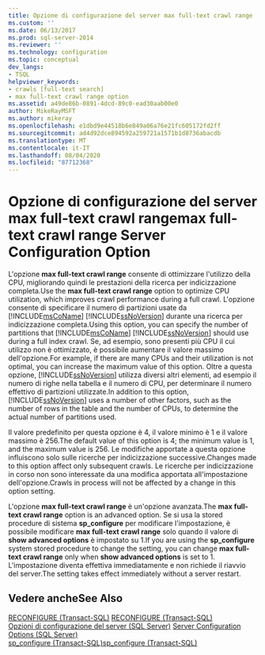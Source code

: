 ```yaml
---
title: Opzione di configurazione del server max full-text crawl range | Microsoft Docs
ms.custom: ''
ms.date: 06/13/2017
ms.prod: sql-server-2014
ms.reviewer: ''
ms.technology: configuration
ms.topic: conceptual
dev_langs:
- TSQL
helpviewer_keywords:
- crawls [full-text search]
- max full-text crawl range option
ms.assetid: a49de86b-0891-4dcd-89c0-ead30aab00e0
author: MikeRayMSFT
ms.author: mikeray
ms.openlocfilehash: e1dbd9e44518b6e849a06a76e21fc605172fd2ff
ms.sourcegitcommit: ad4d92dce894592a259721a1571b1d8736abacdb
ms.translationtype: MT
ms.contentlocale: it-IT
ms.lasthandoff: 08/04/2020
ms.locfileid: "87712368"
---
```

# <a name="max-full-text-crawl-range-server-configuration-option"></a><span data-ttu-id="24c1f-102">Opzione di configurazione del server max full-text crawl range</span><span class="sxs-lookup"><span data-stu-id="24c1f-102">max full-text crawl range Server Configuration Option</span></span>
  <span data-ttu-id="24c1f-103">L'opzione **max full-text crawl range** consente di ottimizzare l'utilizzo della CPU, migliorando quindi le prestazioni della ricerca per indicizzazione completa.</span><span class="sxs-lookup"><span data-stu-id="24c1f-103">Use the **max full-text crawl range** option to optimize CPU utilization, which improves crawl performance during a full crawl.</span></span> <span data-ttu-id="24c1f-104">L'opzione consente di specificare il numero di partizioni usate da [!INCLUDE[msCoName](../../includes/msconame-md.md)] [!INCLUDE[ssNoVersion](../../includes/ssnoversion-md.md)] durante una ricerca per indicizzazione completa.</span><span class="sxs-lookup"><span data-stu-id="24c1f-104">Using this option, you can specify the number of partitions that [!INCLUDE[msCoName](../../includes/msconame-md.md)] [!INCLUDE[ssNoVersion](../../includes/ssnoversion-md.md)] should use during a full index crawl.</span></span> <span data-ttu-id="24c1f-105">Se, ad esempio, sono presenti più CPU il cui utilizzo non è ottimizzato, è possibile aumentare il valore massimo dell'opzione.</span><span class="sxs-lookup"><span data-stu-id="24c1f-105">For example, if there are many CPUs and their utilization is not optimal, you can increase the maximum value of this option.</span></span> <span data-ttu-id="24c1f-106">Oltre a questa opzione, [!INCLUDE[ssNoVersion](../../includes/ssnoversion-md.md)] utilizza diversi altri elementi, ad esempio il numero di righe nella tabella e il numero di CPU, per determinare il numero effettivo di partizioni utilizzate.</span><span class="sxs-lookup"><span data-stu-id="24c1f-106">In addition to this option, [!INCLUDE[ssNoVersion](../../includes/ssnoversion-md.md)] uses a number of other factors, such as the number of rows in the table and the number of CPUs, to determine the actual number of partitions used.</span></span>  
  
 <span data-ttu-id="24c1f-107">Il valore predefinito per questa opzione è 4, il valore minimo è 1 e il valore massimo è 256.</span><span class="sxs-lookup"><span data-stu-id="24c1f-107">The default value of this option is 4; the minimum value is 1, and the maximum value is 256.</span></span> <span data-ttu-id="24c1f-108">Le modifiche apportate a questa opzione influiscono solo sulle ricerche per indicizzazione successive.</span><span class="sxs-lookup"><span data-stu-id="24c1f-108">Changes made to this option affect only subsequent crawls.</span></span> <span data-ttu-id="24c1f-109">Le ricerche per indicizzazione in corso non sono interessate da una modifica apportata all'impostazione dell'opzione.</span><span class="sxs-lookup"><span data-stu-id="24c1f-109">Crawls in process will not be affected by a change in this option setting.</span></span>  
  
 <span data-ttu-id="24c1f-110">L'opzione **max full-text crawl range** è un'opzione avanzata.</span><span class="sxs-lookup"><span data-stu-id="24c1f-110">The **max full-text crawl range** option is an advanced option.</span></span> <span data-ttu-id="24c1f-111">Se si usa la stored procedure di sistema **sp_configure** per modificare l'impostazione, è possibile modificare **max full-text crawl range** solo quando il valore di **show advanced options** è impostato su 1.</span><span class="sxs-lookup"><span data-stu-id="24c1f-111">If you are using the **sp_configure** system stored procedure to change the setting, you can change **max full-text crawl range** only when **show advanced options** is set to 1.</span></span> <span data-ttu-id="24c1f-112">L'impostazione diventa effettiva immediatamente e non richiede il riavvio del server.</span><span class="sxs-lookup"><span data-stu-id="24c1f-112">The setting takes effect immediately without a server restart.</span></span>  
  
## <a name="see-also"></a><span data-ttu-id="24c1f-113">Vedere anche</span><span class="sxs-lookup"><span data-stu-id="24c1f-113">See Also</span></span>  
 <span data-ttu-id="24c1f-114">[RECONFIGURE &#40;Transact-SQL&#41;](/sql/t-sql/language-elements/reconfigure-transact-sql) </span><span class="sxs-lookup"><span data-stu-id="24c1f-114">[RECONFIGURE &#40;Transact-SQL&#41;](/sql/t-sql/language-elements/reconfigure-transact-sql) </span></span>  
 <span data-ttu-id="24c1f-115">[Opzioni di configurazione del server &#40;SQL Server&#41;](server-configuration-options-sql-server.md) </span><span class="sxs-lookup"><span data-stu-id="24c1f-115">[Server Configuration Options &#40;SQL Server&#41;](server-configuration-options-sql-server.md) </span></span>  
 [<span data-ttu-id="24c1f-116">sp_configure &#40;Transact-SQL&#41;</span><span class="sxs-lookup"><span data-stu-id="24c1f-116">sp_configure &#40;Transact-SQL&#41;</span></span>](/sql/relational-databases/system-stored-procedures/sp-configure-transact-sql)  
  
  
